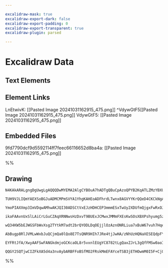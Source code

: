 ```yaml
---

excalidraw-mask: true
excalidraw-export-dark: false
excalidraw-export-padding: 0
excalidraw-export-transparent: true
excalidraw-plugin: parsed

---
```

# Excalidraw Data
## Text Elements
## Element Links
LnEtwivK: [[Pasted Image 20241031162915_475.png]] ^VdywGtF5[[Pasted Image 20241031162915_475.png]]
VdywGtF5: [[Pasted Image 20241031162915_475.png]]

## Embedded Files
9fd7790dcf9d5592114ff7feec66116652d8ba4a: [[Pasted Image 20241031162915_475.png]]

%%
## Drawing
```compressed-json
N4KAkARALgngDgUwgLgAQQQDwMYEMA2AlgCYBOuA7hADTgQBuCpAzoQPYB2KqATLZMzYBXUtiRoIACyhQ4zZAHoFAc0JRJQgEYA6bGwC2CgF7N6hbEcK4OCtptbErHALRY8RMpWdx8Q1TdIEfARcZgRmBShcZQUebQBmbQAGGjoghH0EDihmbgBtcDBQMBLoeHF0Qn1opH5SxhZ2LjQeHiS6yAbWTgA5TjFuAEYAVh5hwZGkgA4Adg6IQg5iLG4I

TUH9VJLIQmYAEXSoBGJuADMCMPmSVYA1YhgKAHEoADFhrdLTwnx8AGVYYKrQQeD4CKCkNgAawQAHUSOpuHxCmCIdD/jBARJgdd5hC/JIOOFcmhBvM2HBcNg1DAhkl2siINZlJjUPTthBMNw2aUaWhuSioQgAMJsfBsUircHWZgUwLZUFrSmQ5R4pYisUSiRSjgy3ByqAKijwyTcABsSTmDMkCEIymk3CmdPmYWO3AALFM3fEZvE6Zb2SrhHAAJLE

YmoPIAXXmp3ImVDqwAMhwAKJQI30ADSCtVxEJzHDHCEP3mmmESxTwUy2XDUfmQjgxFwRxOJJ9SXiU1mwzdM0GAE55kQOJDVnk8gAFUIt1DB6rKBC8JI8N2DDsTU08fsjAD6veG2jgHGUkcjCrF2GhrdQ4KECGdUSgQnDEEQS0WygVX2CCYk/dOxAzDM/ZJMQ2CnP2xDDMM/Y8BMbqnKcMynAgCDYKapobqaozEFMmi4G6uAKsw7gVAU2xgKSyKUc

ikaFAAvnUxSlLAiCrLGuCZAqXRNNwsHzDxvT9BUExJCMwxJMMmFXEsKwSOsXBXPshyumg5z4JcDLXBIyZphm2Yxt8fwAhUUiUhogTEeCgpwsQCItA+qIIOiLIQNiJy4sIdr5uG/IQOSlLUrSflMiyfmcny8y8qyjmCuq4qrAAxHSKSlkqgZCGqooJVq5A6rKWQGvMRp2SaaDmv6pTWra9poB6prOqh16DGMbpuvMGUhmG+TRgyHHxteRYlgyuY+d

wQ34KW5bEJWGSFbWvXsg2TYtkM7adt2brQYODLDqOEjjlOzAznONRLiua7xBuW67vuh7HqeqAAHp3A8zxvId07HLO86Lm0F3roMm7bsMe4zAeR4nmeQ5sJeqmoOpmnshwnGmQAgsQABWz5QAjcaLlAbCoNgEJwKgVQ1NoqAY8QqDpNWOQI+KqDVMwkJoDCkhqIuzCSGwFDMNQqAAEL4EqqBc8szDaAq2A4wYezNkRaDMZ8+PxZqqCq6Ux1OUlppT

AbBugp8RlJVMLwWxbJuQCjmQa0lQo8E7TsQNR9HIh7JRe4tjJwHA/zNhUzHQNaXESEQdpFYUDCEAgFDC+luYOxIiXxMQ6fpx8EBy6Q+rBkc+j/E5KfoJoYuXtnuf54XieXhlWUaqs5dKlXIg1xkLxGS5pnuW3eeFQXGTFzZxpDHUOft4Phcj2iJlAqKOIx9X08ZAASl5BJElyE8r9kQ/6AA8hSVKwNwEm71P++Fy8nCvJx3zRVRpR71AB+39kvyE

EYFRtJfA/XwyAAFSwFANGkdmjoGCKcaOL8r5vxnlEUgYC8782tLgQaxZJrL3gQfFMSw0aoIoOg68jIiHZxIhCH4AANREcRNzDAnpQ0U+AACaDokjaHBhPIwbADDcFVgwAgd4hgMX/h3fQG9Mp5m3liSQeo4DZxVCQL+P9xpYInso4gpdBHC1FKQxKPojHxAVGvBAyhix6iSm6F4NibFu29uIwqs8EDHygE0QsGiY5wECGYYQzBHikBUd/CoE0J79

QQGY2SQTjwCIZFkXA5d4a3nvAybARBFFoBSfMO2FRskMmEFAYceTSB3jETHOwmM0I5F+CjOAABZNgyx8GJOCNeRGCBwCMToN+cIAiPb0SAA=
```
%%